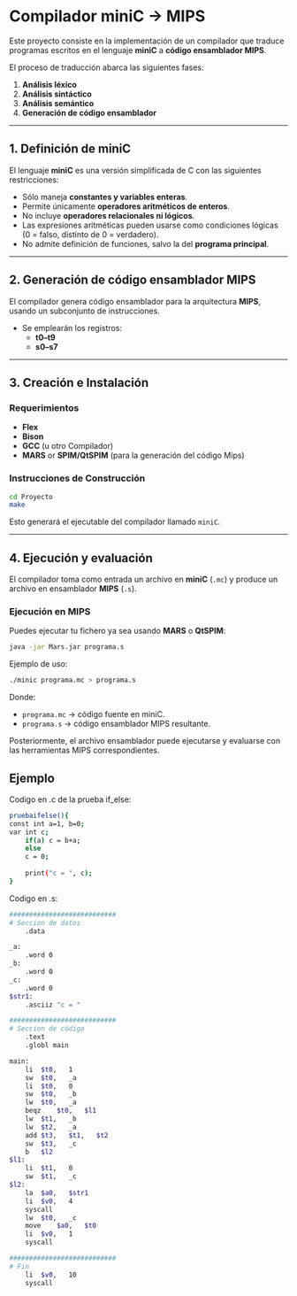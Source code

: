 # Compilador miniC → MIPS

Este proyecto consiste en la implementación de un compilador que traduce programas escritos en el lenguaje **miniC** a **código ensamblador MIPS**.  

El proceso de traducción abarca las siguientes fases:  
1. **Análisis léxico**  
2. **Análisis sintáctico**  
3. **Análisis semántico**  
4. **Generación de código ensamblador**  

---

## 1. Definición de miniC  

El lenguaje **miniC** es una versión simplificada de C con las siguientes restricciones:  

- Sólo maneja **constantes y variables enteras**.  
- Permite únicamente **operadores aritméticos de enteros**.  
- No incluye **operadores relacionales ni lógicos**.  
- Las expresiones aritméticas pueden usarse como condiciones lógicas (0 = falso, distinto de 0 = verdadero).  
- No admite definición de funciones, salvo la del **programa principal**.  

---

## 2. Generación de código ensamblador MIPS  

El compilador genera código ensamblador para la arquitectura **MIPS**, usando un subconjunto de instrucciones.  

- Se emplearán los registros:  
  - **t0–t9**  
  - **s0–s7**  

---

## 3. Creación e Instalación

### Requerimientos

* **Flex**
* **Bison**
* **GCC** (u otro Compilador)
* **MARS** or **SPIM/QtSPIM** (para la generación del código Mips)

### Instrucciones de Construcción

```bash
cd Proyecto
make
```

Esto generará el ejecutable del compilador llamado `miniC`.

---


## 4. Ejecución y evaluación  

El compilador toma como entrada un archivo en **miniC** (`.mc`) y produce un archivo en ensamblador **MIPS** (`.s`).  

### Ejecución en MIPS

Puedes ejecutar tu fichero ya sea usando **MARS** o **QtSPIM**:

```bash
java -jar Mars.jar programa.s
```

Ejemplo de uso:  

```bash
./minic programa.mc > programa.s
```

Donde:  
- `programa.mc` → código fuente en miniC.  
- `programa.s` → código ensamblador MIPS resultante.  

Posteriormente, el archivo ensamblador puede ejecutarse y evaluarse con las herramientas MIPS correspondientes.  

## Ejemplo

Codigo en .c de la prueba if_else:

```bash
pruebaifelse(){
const int a=1, b=0;
var int c;
	if(a) c = b+a;
	else 
	c = 0;
	
	print("c = ", c); 
}
````

Codigo en .s:

```bash
###########################
# Seccion de datos
	.data

_a:
	.word 0
_b:
	.word 0
_c:
	.word 0
$str1:
	.asciiz "c = "

###########################
# Seccion de código
	.text
	.globl main

main:
	li	$t0,   1
	sw	$t0,   _a
	li	$t0,   0
	sw	$t0,   _b
	lw	$t0,   _a
	beqz	$t0,   $l1 
	lw	$t1,   _b
	lw	$t2,   _a
	add	$t3,   $t1,   $t2
	sw	$t3,   _c
	b	$l2 
$l1: 
	li	$t1,   0
	sw	$t1,   _c
$l2: 
	la	$a0,   $str1 
	li	$v0,   4
	syscall
	lw	$t0,   _c
	move	$a0,   $t0
	li	$v0,   1
	syscall

###########################
# Fin
	li	$v0,   10
	syscall
````
